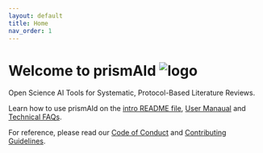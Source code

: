 ```yaml
---
layout: default
title: Home
nav_order: 1
---
```


# Welcome to prismAId ![logo](https://raw.githubusercontent.com/ricboer0/prismAId/main/figures/prismAId_logo.png)

Open Science AI Tools for Systematic, Protocol-Based Literature Reviews.

Learn how to use prismAId on the [intro README file](README.md), [User Manaual](user_manual/manual.md) and [Technical FAQs](user_manual/technical_faqs.md).

For reference, please read our [Code of Conduct](CODE_OF_CONDUCT.md) and [Contributing Guidelines](CONTRIBUTING.md).

<!-- This file is the landing page of the documentation website on Github pages, https://open-and-sustainable.github.io/prismAId/ -->
